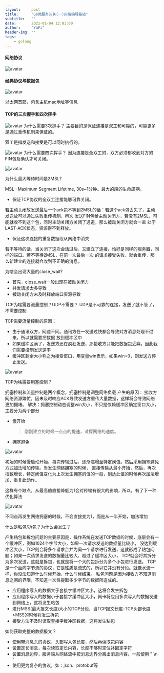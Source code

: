 ```yaml
---
layout:     post
title:      "Go微服务网关(一)网络编程基础"
subtitle:   ""
date:       2021-01-04 12:01:00
author:     "YaPi"
header-img: ""
tags:
    - golang
---
```


#### 网络协议

![avatar](https://blog-1257627424.cos.ap-chengdu.myqcloud.com/golang/OSI%E4%B8%83%E5%B1%82%E7%BD%91%E7%BB%9C%E6%A8%A1%E5%9E%8B.jpg)

#### 经典协议与数据包

![avatar](https://blog-1257627424.cos.ap-chengdu.myqcloud.com/golang/%E7%BB%8F%E5%85%B8%E5%8D%8F%E8%AE%AE%E4%B8%8E%E6%95%B0%E6%8D%AE%E5%8C%85.jpg)

以太网首部，包含主机mac地址等信息

#### TCP的三次握手和四次挥手

![avatar](https://blog-1257627424.cos.ap-chengdu.myqcloud.com/golang/%E4%B8%89%E6%AC%A1%E6%8F%A1%E6%89%8B.jpg)
为什么需要3次握手？
主要目的是保证连接是双工和可靠的，可靠更多是通过重传机制来保证的。

双工是指发送和接受是可以同时执行的。

![avatar](https://blog-1257627424.cos.ap-chengdu.myqcloud.com/golang/%E5%9B%9B%E6%AC%A1%E6%8C%A5%E6%89%8B.jpg)
为什么需要四次挥手？
因为连接是全双工的，双方必须都收到对方的FIN包及确认才可关闭。

![avatar](https://blog-1257627424.cos.ap-chengdu.myqcloud.com/golang/%E6%8A%93%E5%8C%85%E5%88%86%E6%9E%90.jpg)

为什么最大等待时间是2MSL?

MSL : Maximum Segment Lifetime, 30s~1分钟。最大的段的生命周期。

- 保证TCP协议的全双工连接能够可靠关闭。

若主动关闭放发送最后一个ack包不等到2MSL的话：若这个ack包丢失了，主动发送放可以通过失败重传机制，再次
发送FIN包给主动关闭方，若没有2MSL，可能就收不到这个包，同时主动关闭方关闭了通道，那么被动关闭方就会一直
处于LAST-ACK状态，资源得不到释放。

- 保证这次连接的重复数据段从网络中消失

若不等待的话，当关闭了这次会话过后，又建立了连接，恰好是同样的服务器，同样的端口。若不等待2MSL，在前一次最后一次
的请求接受失败，就会重传，那么新建立的连接就会收到不正确的消息。

为啥会出现大量的close_wait?

- 首先，close_wait一般出现在被动关闭方
- 并发请求太多导致
- 被动关闭方未及时释放端口资源导致


TCP为啥需要流量控制？UDP不需要？
UDP是不可靠的连接，发送了就不管了，不需要控制

TCP需要流量控制的原因：

- 由于通讯双方，网速不同。通讯方任一发送过快都会导致对方消息处理不过来，所以就需要把数据
放到缓冲区中
- 如果缓冲区满了，发送方还在疯狂发送，那接收方只能把数据包丢弃。因此我们需要控制发送速率 
- 缓冲区剩余大小称之为接受窗口，用变量win表示，如果win=0，则发送方停止发送。


![avatar](https://blog-1257627424.cos.ap-chengdu.myqcloud.com/golang/%E6%B5%81%E9%87%8F%E6%8E%A7%E5%88%B6.jpg)

TCP为啥需要用塞控制？

拥塞控制和流量控制是两个概念，拥塞控制是调整网络负载
产生的原因： 接收方网络资源繁忙，因未及时响应ACK导致发送方重传大量数据，这样将会导致网络
更加拥堵。
解决：拥塞控制动态调整win大小，不只是依赖缓冲区确定窗口大小，主要分为两个部分


- 慢开始
  > 刚刚建立的时候一点点的提速，试探网络的速度。
- 拥塞避免

![avatar](https://blog-1257627424.cos.ap-chengdu.myqcloud.com/golang/%E6%85%A2%E5%BC%80%E5%A7%8B%E5%92%8C%E6%8B%A5%E5%A1%9E%E9%81%BF%E5%85%8D.jpg)

初始的时候慢启动开始，每次传输过后，逐渐递增至特定阀值。然后采用拥塞避免方式加法增加传输。当发生网络拥塞的时候，
直接传输从最小开始，然后，再次指数增长，特定阀值变化为上次发生拥塞的值的一般，到达此值的时候再次加法增加，重复此动作。

这样有个缺点，从最高值直接降低为1会对传输有很大的影响，所以，有了下一种优化算法

![avatar](https://blog-1257627424.cos.ap-chengdu.myqcloud.com/golang/%E5%BF%AB%E9%87%8D%E4%BC%A0%E5%92%8C%E5%BF%AB%E6%81%A2%E5%A4%8D.jpg)

不同点再发生网络拥塞的时候，不会直接变为1，而是从一半开始，加法增加

什么是粘包/拆包？为什么会发生？

产生粘包和拆包问题的主要原因是，操作系统在发送TCP数据的时候，底层会有一个缓冲区，例如1024个字节大小，如果一次请求发送的数据量比较小，
没达到缓冲区大小，TCP则会将多个请求合并为同一个请求进行发送，这就形成了粘包问题；如果一次请求发送的数据量比较大，超过了缓冲区大小，
TCP就会将其拆分为多次发送，这就是拆包，也就是将一个大的包拆分为多个小包进行发送。
TCP 是一个面向字节流的协议，它是性质是流式的，所以它并没有分段。就像水流一样，你没法知道什么时候开始，什么时候结束。
粘包问题是因为接收方不知道消息之间的界限，不知道一次性提取多少字节的数据所造成的。

- 应用程序写入的数据大于套接字缓冲区大小，这将会发生拆包
- 应用程序写入的数据小于套接字缓冲区大小，网卡将应用多次写入的数据发送到网络上，这将发生粘包
- 进行MSS(最大报文长度)大小的TCP分段，当TCP报文长度-TCP头部长度>MSS的时候将发生拆包
- 接受方法不及时读取套接字缓冲区数据，这将发生粘包

如何获取完整的数据报文？

- 使用带消息头的协议，头部写入包长度，然后再读取包内容
- 设置定长消息，每次读取定长内容，长度不够时空位补固定字符
- 设置消息边界，服务端从网络流中按消息边界分离出消息内容，一般使用 " \n "
- 使用更为复杂的协议，如：json、protobuf等
